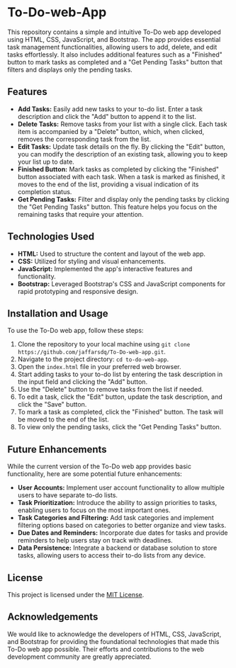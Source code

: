 # To-Do-web-App

This repository contains a simple and intuitive To-Do web app developed using HTML, CSS, JavaScript, and Bootstrap. The app provides essential task management functionalities, allowing users to add, delete, and edit tasks effortlessly. It also includes additional features such as a "Finished" button to mark tasks as completed and a "Get Pending Tasks" button that filters and displays only the pending tasks.

## Features

- **Add Tasks:** Easily add new tasks to your to-do list. Enter a task description and click the "Add" button to append it to the list.
- **Delete Tasks:** Remove tasks from your list with a single click. Each task item is accompanied by a "Delete" button, which, when clicked, removes the corresponding task from the list.
- **Edit Tasks:** Update task details on the fly. By clicking the "Edit" button, you can modify the description of an existing task, allowing you to keep your list up to date.
- **Finished Button:** Mark tasks as completed by clicking the "Finished" button associated with each task. When a task is marked as finished, it moves to the end of the list, providing a visual indication of its completion status.
- **Get Pending Tasks:** Filter and display only the pending tasks by clicking the "Get Pending Tasks" button. This feature helps you focus on the remaining tasks that require your attention.

## Technologies Used

- **HTML:** Used to structure the content and layout of the web app.
- **CSS:** Utilized for styling and visual enhancements.
- **JavaScript:** Implemented the app's interactive features and functionality.
- **Bootstrap:** Leveraged Bootstrap's CSS and JavaScript components for rapid prototyping and responsive design.

## Installation and Usage

To use the To-Do web app, follow these steps:

1. Clone the repository to your local machine using `git clone https://github.com/jaffarsdq/To-Do-web-app.git`.
2. Navigate to the project directory: `cd to-do-web-app`.
3. Open the `index.html` file in your preferred web browser.
4. Start adding tasks to your to-do list by entering the task description in the input field and clicking the "Add" button.
5. Use the "Delete" button to remove tasks from the list if needed.
6. To edit a task, click the "Edit" button, update the task description, and click the "Save" button.
7. To mark a task as completed, click the "Finished" button. The task will be moved to the end of the list.
8. To view only the pending tasks, click the "Get Pending Tasks" button.

## Future Enhancements

While the current version of the To-Do web app provides basic functionality, here are some potential future enhancements:

- **User Accounts:** Implement user account functionality to allow multiple users to have separate to-do lists.
- **Task Prioritization:** Introduce the ability to assign priorities to tasks, enabling users to focus on the most important ones.
- **Task Categories and Filtering:** Add task categories and implement filtering options based on categories to better organize and view tasks.
- **Due Dates and Reminders:** Incorporate due dates for tasks and provide reminders to help users stay on track with deadlines.
- **Data Persistence:** Integrate a backend or database solution to store tasks, allowing users to access their to-do lists from any device.

## License

This project is licensed under the [MIT License](LICENSE).

## Acknowledgements

We would like to acknowledge the developers of HTML, CSS, JavaScript, and Bootstrap for providing the foundational technologies that made this To-Do web app possible. Their efforts and contributions to the web development community are greatly appreciated.

